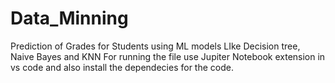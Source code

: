 # Data_Minning
Prediction of Grades for Students using ML models LIke Decision tree, Naive Bayes and KNN
For running the file use Jupiter Notebook extension in vs code and also install the dependecies for the code.
